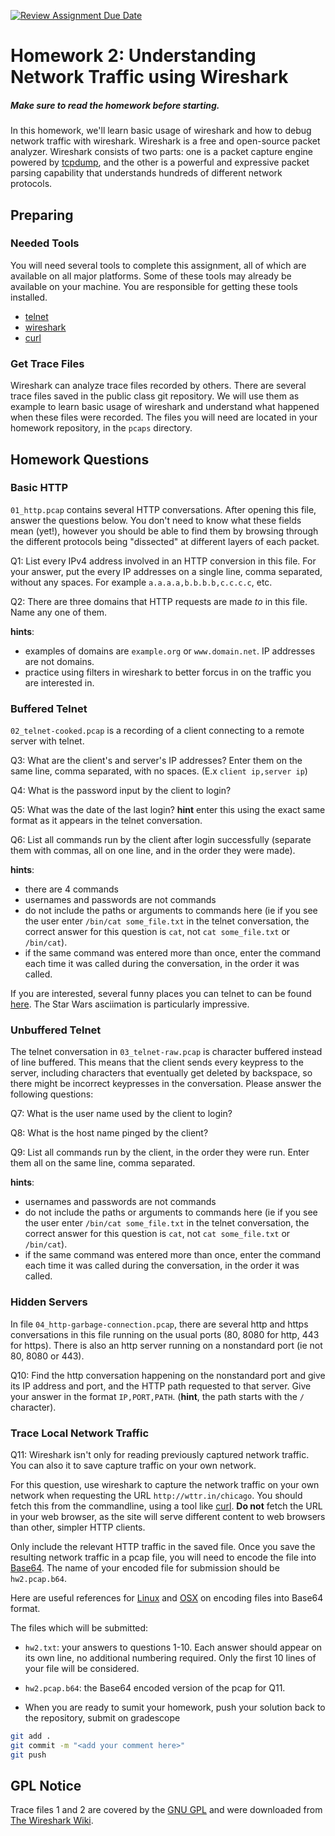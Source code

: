 [![Review Assignment Due Date](https://classroom.github.com/assets/deadline-readme-button-24ddc0f5d75046c5622901739e7c5dd533143b0c8e959d652212380cedb1ea36.svg)](https://classroom.github.com/a/Hseox4Pr)
# Homework 2: Understanding Network Traffic using Wireshark

##### **Make sure to read the homework before starting.**



In this homework, we'll learn basic usage of wireshark and how to debug network
traffic with wireshark. Wireshark is a free and open-source packet analyzer.
Wireshark consists of two parts: one is a packet capture engine powered by
[tcpdump](http://www.tcpdump.org/), and the other is a powerful and expressive
packet parsing capability that understands hundreds of different network
protocols.

## Preparing

### Needed Tools

You will need several tools to complete this assignment, all of which are
available on all major platforms.  Some of these tools may already be available
on your machine.  You are responsible for getting these tools installed.

  * [telnet](https://www.gnu.org/software/inetutils/)
  * [wireshark](http://www.wireshark.org/download.html)
  * [curl](https://curl.haxx.se/)

### Get Trace Files

Wireshark can analyze trace files recorded by others. There are several trace
files saved in the public class git repository. We will use them as example to
learn basic usage of wireshark and understand what happened when these files
were recorded. The files you will need are located in your homework
repository, in the `pcaps` directory.

## Homework Questions

### Basic HTTP

`01_http.pcap` contains several HTTP conversations. After opening this file,
answer the questions below. You don't need to know what these fields mean
(yet!), however you should be able to find them by browsing through the
different protocols being "dissected" at different layers of each packet.

Q1: List every IPv4 address involved in an HTTP conversion in this file.
For your answer, put the every IP addresses on a single line, comma separated,
without any spaces.  For example `a.a.a.a,b.b.b.b,c.c.c.c`, etc.

Q2: There are three domains that HTTP requests are made *to* in this
file.  Name any one of them.

**hints**:
  * examples of domains are `example.org` or `www.domain.net`.  IP addresses are not domains.
  * practice using filters in wireshark to better forcus in on the traffic you
    are interested in.

### Buffered Telnet

`02_telnet-cooked.pcap` is a recording of a client connecting to
a remote server with telnet.

Q3: What are the client's and server's IP addresses?  Enter them on the same
line, comma separated, with no spaces.  (E.x `client ip,server ip`)

Q4: What is the password input by the client to login?

Q5: What was the date of the last login?  **hint** enter this using the exact
same format as it appears in the telnet conversation.

Q6: List all commands run by the client after login successfully (separate them
with commas, all on one line, and in the order they were made).

**hints**:
  * there are 4 commands
  * usernames and passwords are not commands
  * do not include the paths or arguments to commands here (ie if you see the user enter
    `/bin/cat some_file.txt` in the telnet conversation, the correct answer for this
    question is `cat`, not `cat some_file.txt` or `/bin/cat`).
  * if the same command was entered more than once, enter the command each time
    it was called during the conversation, in the order it was called.

If you are interested, several funny places you can telnet to can be found
[here](http://www.telnet.org/htm/places.htm). The Star Wars asciimation is
particularly impressive.


### Unbuffered Telnet

The telnet conversation in `03_telnet-raw.pcap` is character buffered instead
of line buffered. This means that the client sends every keypress to the server,
including characters that eventually get deleted by backspace, so there might
be incorrect keypresses in the conversation.  Please answer the following
questions:

Q7: What is the user name used by the client to login?

Q8: What is the host name pinged by the client?

Q9: List all commands run by the client, in the order they were run.  Enter
them all on the same line, comma separated.

**hints**:
  * usernames and passwords are not commands
  * do not include the paths or arguments to commands here (ie if you see the user enter
    `/bin/cat some_file.txt` in the telnet conversation, the correct answer for this
    question is `cat`, not `cat some_file.txt` or `/bin/cat`).
  * if the same command was entered more than once, enter the command each time
    it was called during the conversation, in the order it was called.

### Hidden Servers

In file `04_http-garbage-connection.pcap`, there are several http and https
conversations in this file running on the usual ports (80, 8080 for http, 443
for https). There is also an http server running on a nonstandard port (ie not
80, 8080 or 443).

Q10: Find the http conversation happening on the nonstandard port and give its
IP address and port, and the HTTP path requested to that server.
Give your answer in the format `IP,PORT,PATH`.  (**hint**, the path starts with
the `/` character).

### Trace Local Network Traffic

Q11: Wireshark isn't only for reading previously captured network traffic.
You can also it to save capture traffic on your own network.

For this question, use wireshark to capture the network traffic on your
own network when requesting the URL `http://wttr.in/chicago`.  You should
fetch this from the commandline, using a tool like [curl](https://curl.haxx.se/).
**Do not** fetch the URL in your web browser, as the site will serve different
content to web browsers than other, simpler HTTP clients.

Only include the relevant HTTP traffic in the saved file.  Once you save the resulting
network traffic in a pcap file, you will need to encode the file into [Base64](https://en.wikipedia.org/wiki/Base64).
The name of your encoded file for submission should be `hw2.pcap.b64`.

Here are useful references for [Linux](https://linux.die.net/man/1/base64) and [OSX](https://developer.apple.com/legacy/library/documentation/Darwin/Reference/ManPages/man1/base64.1.html) on encoding files into Base64 format.


The files which will be submitted:
* `hw2.txt`: your answers to questions 1-10.  Each answer should appear on its
               own line, no additional numbering required.  Only the first 10 lines of your file will be considered. 


* `hw2.pcap.b64`: the Base64 encoded version of the pcap for Q11.


- When you are ready to sumit your homework, push your solution back to the repository, submit on gradescope

```sh
git add . 
git commit -m "<add your comment here>" 
git push 
```

## GPL Notice
Trace files 1 and 2 are covered by the
[GNU GPL](http://www.gnu.org/licenses/gpl.html) and were downloaded from [The Wireshark Wiki](http://wiki.wireshark.org/SampleCaptures).
